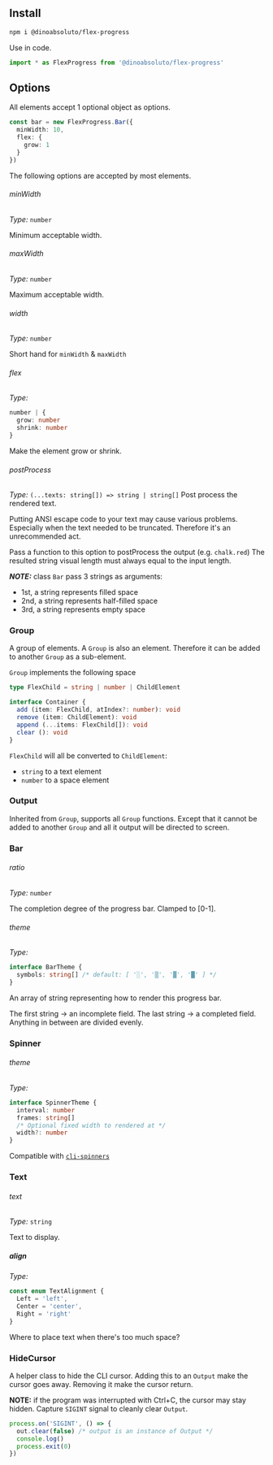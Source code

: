 ## Install
```bash
npm i @dinoabsoluto/flex-progress
```

Use in code.
```typescript
import * as FlexProgress from '@dinoabsoluto/flex-progress'
```

## Options
All elements accept 1 optional object as options.

```typescript
const bar = new FlexProgress.Bar({
  minWidth: 10,
  flex: {
    grow: 1
  }
})
```

The following options are accepted by most elements.

###### minWidth
*Type:* `number`

Minimum acceptable width.

###### maxWidth
*Type:* `number`

Maximum acceptable width.

###### width
*Type:* `number`

Short hand for `minWidth` & `maxWidth`

###### flex
*Type:*
```typescript
number | {
  grow: number
  shrink: number
}
```

Make the element grow or shrink.

###### postProcess
*Type:* `(...texts: string[]) => string | string[]`
Post process the rendered text.

Putting ANSI escape code to your text may cause various problems.
Especially when the text needed to be truncated.
Therefore it's an unrecommended act.

Pass a function to this option to postProcess the output
(e.g. `chalk.red`)
The resulted string visual length must always equal to the input length.

***NOTE:*** class `Bar` pass 3 strings as arguments:
- 1st, a string represents filled space
- 2nd, a string represents half-filled space
- 3rd, a string represents empty space

### Group
A group of elements. A `Group` is also an element.
Therefore it can be added to another `Group` as a sub-element.

`Group` implements the following space
```typescript
type FlexChild = string | number | ChildElement

interface Container {
  add (item: FlexChild, atIndex?: number): void
  remove (item: ChildElement): void
  append (...items: FlexChild[]): void
  clear (): void
}
```
`FlexChild` will all be converted to `ChildElement`:
- `string` to a text element
- `number` to a space element


### Output
Inherited from `Group`, supports all `Group` functions. Except that it cannot
be added to another `Group` and all it output will be directed to screen.

### Bar
###### ratio
*Type:* `number`

The completion degree of the progress bar. Clamped to [0-1].

###### theme
*Type:*
```typescript
interface BarTheme {
  symbols: string[] /* default: [ '░', '▒', '▓', '█' ] */
}
```
An array of string representing how to render this progress bar.

The first string → an incomplete field.
The last string → a completed field.
Anything in between are divided evenly.

### Spinner
###### theme
*Type:*
```typescript
interface SpinnerTheme {
  interval: number
  frames: string[]
  /* Optional fixed width to rendered at */
  width?: number
}
```
Compatible with [`cli-spinners`](https://www.npmjs.com/package/cli-spinners)


### Text
###### text
*Type:* `string`

Text to display.

##### align
*Type:*
```typescript
const enum TextAlignment {
  Left = 'left',
  Center = 'center',
  Right = 'right'
}
```

Where to place text when there's too much space?

### HideCursor
A helper class to hide the CLI cursor.
Adding this to an `Output` make the cursor goes away.
Removing it make the cursor return.

**NOTE:** if the program was interrupted with Ctrl+C, the cursor
may stay hidden.
Capture `SIGINT` signal to cleanly clear `Output`.

```typescript
process.on('SIGINT', () => {
  out.clear(false) /* output is an instance of Output */
  console.log()
  process.exit(0)
})
```
